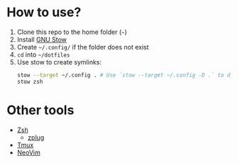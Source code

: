 # How to use?
1. Clone this repo to the home folder (`~`)
2. Install [GNU Stow](https://www.gnu.org/software/stow/)
3. Create `~/.config/` if the folder does not exist
4. `cd` into `~/dotfiles`
6. Use stow to create symlinks:
     ```bash
     stow --target ~/.config . # Use `stow --target ~/.config -D .` to delete
     stow zsh
     ```

# Other tools
- [Zsh](https://www.zsh.org/)
  - [zplug](https://github.com/zplug/zplug)
- [Tmux](https://github.com/tmux/tmux)
- [NeoVim](https://neovim.io/)
